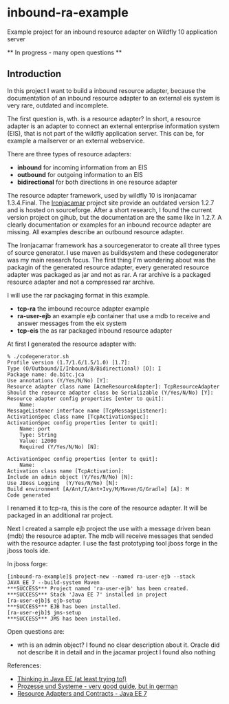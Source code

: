 # inbound-ra-example
Example project for an inbound resource adapter on Wildfly 10 application server

** In progress - many open questions **

## Introduction
In this project I want to build a inbound resource adapter, because the documentation
of an inbound resource adapter to an external eis system is very rare, outdated and incomplete.

The first question is, wth. is a resource adapter? In short, a resource adapter is an adapter
to connect an external enterprise information system (EIS), that is not part of the wildfly application server.
This can be, for example a mailserver or an external webservice.

There are three types of resource adapters:

- **inbound** for incoming information from an EIS
- **outbound** for outgoing information to an EIS
- **bidirectional** for both directions in one resource adapter

The resource adapter framework, used by wildfly 10 is ironjacamar 1.3.4.Final. The 
[Ironjacamar](http://www.ironjacamar.org/) project site provide an outdated version 1.2.7 and is hosted 
on sourceforge. After a short research, I found the current version project on gihub, but the documentation are
the same like in 1.2.7. A clearly documentation or examples for an inbound recource adapter are missing. All examples describe
an outbound resource adapter.

The Ironjacamar framework has a sourcegenerator to create all three types of source generator. I use maven as buildsystem
and these codegenerator was my main research focus. The first thing I'm wondering about was the packagin of the generated 
resource adapter, every generated resource adapter was packaged as jar and not as rar. A rar archive is a packaged 
resource adapter and not a compressed rar archive.

I will use the rar packaging format in this example.

- **tcp-ra** the imbound recource adapter example
- **ra-user-ejb** an example ejb container that use a mdb to receive and answer messages from the eix system
- **tcp-eis** the as rar packaged inbound resource adapter 

At first I generated the resource adapter with:
```
% ./codegenerator.sh
Profile version (1.7/1.6/1.5/1.0) [1.7]:
Type (O/Outbound/I/Inbound/B/Bidirectional) [O]: I
Package name: de.bitc.jca
Use annotations (Y/Yes/N/No) [Y]:
Resource adapter class name [AcmeResourceAdapter]: TcpResourceAdapter
Should the resource adapter class be Serializable (Y/Yes/N/No) [Y]:
Resource adapter config properties [enter to quit]:
    Name:
MessageListener interface name [TcpMessageListener]:
ActivationSpec class name [TcpActivationSpec]:
ActivationSpec config properties [enter to quit]:
    Name: port
    Type: String
    Value: 12000
    Required (Y/Yes/N/No) [N]:

ActivationSpec config properties [enter to quit]:
    Name:
Activation class name [TcpActivation]:
Include an admin object (Y/Yes/N/No) [N]:
Use JBoss Logging  (Y/Yes/N/No) [N]:
Build environment [A/Ant/I/Ant+Ivy/M/Maven/G/Gradle] [A]: M
Code generated
```
I renamed it to tcp-ra, this is the core of the resource adapter. It will be packaged in an additional rar project.

Next I created a sample ejb project the use with a message driven bean (mdb) the resource adapter. The mdb will receive messages that sended with the
resource adapter. I use the fast prototyping tool jboss forge in the jboss tools ide.

In jboss forge:
```
[inbound-ra-example]$ project-new --named ra-user-ejb --stack JAVA_EE_7 --build-system Maven
***SUCCESS*** Project named 'ra-user-ejb' has been created.
***SUCCESS*** Stack 'Java EE 7' installed in project
[ra-user-ejb]$ ejb-setup
***SUCCESS*** EJB has been installed.
[ra-user-ejb]$ jms-setup
***SUCCESS*** JMS has been installed.

```

Open questions are:
- wth is an admin object? I found no clear description about it. Oracle did not describe it in detail and in the jacamar project I found also nothing


References:
- [Thinking in Java EE (at least trying to!)](https://abhirockzz.wordpress.com/2015/01/19/mdb-jms-and-vice-versa/)
- [Prozesse und Systeme - very good guide, but in german](http://www.prozesse-und-systeme.de/jcaEinleitung.html)
- [Resource Adapters and Contracts - Java EE 7](https://docs.oracle.com/javaee/7/tutorial/resources.htm#BNCJH)

